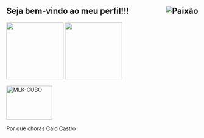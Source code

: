 ## Seja bem-vindo ao meu perfil!!! <img align="right" alt="Paixão"  src="https://visitor-badge.glitch.me/badge?page_id=paixaoS2">
<div>
  <img height="150em" src="https://github-readme-stats.vercel.app/api?username=paixaoS2&show_icons=true&theme=dracula&include_all_commits=true&count_private=true"/>
  <img height="150em" src="https://github-readme-stats.vercel.app/api/top-langs/?username=paixaoS2&layout=compact&langs_count=10&theme=dracula"/>
</div>

 <a href="https://www.youtube.com/MulekedoCuboMágico" target="_blank"> <img align="center" alt="MLK-CUBO" height="90" width="120" src="https://123marcas.com.br/wp-content/uploads/2016/11/rubik.gif"></a>

<p>Por que choras Caio Castro</p>
